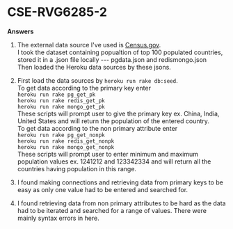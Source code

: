 CSE-RVG6285-2
=============

**Answers**

  1. The external data source I've used is [Census.gov](http://www.census.gov/population/international/data/countryrank/rank.php).  
  I took the dataset containing popualtion of top 100 populated countries, stored it in a .json file locally --- pgdata.json and redismongo.json  
  Then loaded the Heroku data sources by these jsons.

  2. First load the data sources by `heroku run rake db:seed`.  
	To get data according to the primary key enter  
  	`heroku run rake pg_get_pk`  
  	`heroku run rake redis_get_pk`  
  	`heroku run rake mongo_get_pk`  
  	These scripts will prompt user to give the primary key ex. China, India, United States and will return the population of the entered country.  
  	To get data according to the non primary attribute enter  
  	`heroku run rake pg_get_nonpk`  
  	`heroku run rake redis_get_nonpk`  
  	`heroku run rake mongo_get_nonpk`  
  	These scripts will prompt user to enter minimum and maximum population values ex. 1241212 and 123342334 and will return all the countries having population in this range.

  3. I found making connections and retrieving data from primary keys to be easy as only one value had to be entered and searched for.

  4. I found retrieving data from non primary attributes to be hard as the data had to be iterated and searched for a range of values. There were mainly syntax errors in here.